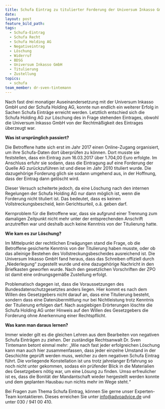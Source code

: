 ```yaml
---
title: Schufa Eintrag zu titulierter Forderung der Universum Inkasso GmbH gelöscht
date:
layout: post
feature_bild_path:
tags:
  - Schufa-Eintrag
  - Schufa Recht
  - Schufa Holding AG
  - Negativeintrag
  - Löschung
  - Widerruf
  - BDSG
  - Universum Inkasso GmbH
  - Titulierung
  - Zustellung
topics:
  - schufa
team_member: dr-sven-tintemann
---
```



Nach fast drei monatiger Auseinandersetzung mit der Universum Inkasso GmbH und der Schufa Holding AG, konnte nun endlich ein weiterer Erfolg in Sachen Schufa Eintr&auml;ge erreicht werden. Letztlich entschied sich die Schufa Holding AG zur L&ouml;schung des in Frage stehenden Eintrages, obwohl die Universum Inkasso GmbH von der Rechtm&auml;&szlig;igkeit des Eintrages &uuml;berzeugt war.

**Was ist urspr&uuml;nglich passiert?**

Die Betroffene hatte sich erst im Jahr 2017 einen Online-Zugang organisiert, um ihre Schufa-Daten dort &uuml;berpr&uuml;fen zu k&ouml;nnen. Dort musste sie feststellen, dass ein Eintrag zum 16.03.2017 &uuml;ber 1.704,00 Euro erfolgte. Im Anschluss erfuhr sie sodann, dass die Eintragung auf eine Forderung der Quelle AG zur&uuml;ckzuf&uuml;hren ist und diese im Jahr 2010 tituliert wurde. Die dazugeh&ouml;rige Forderung glich sie sodann umgehend aus, in der Hoffnung, dass der Eintrag dann gel&ouml;scht wird.

Dieser Versuch scheiterte jedoch, da eine L&ouml;schung nach den internen Regelungen der Schufa Holding AG nur dann m&ouml;glich ist, wenn die Forderung nicht tituliert ist. Das bedeutet, dass es keinen Vollstreckungsbescheid, kein Gerichtsurteil, o.&auml;. geben darf.

Kernproblem f&uuml;r die Betroffene war, dass sie aufgrund einer Trennung zum damaligen Zeitpunkt nicht mehr unter der entsprechenden Anschrift anzutreffen war und deshalb auch keine Kenntnis von der Titulierung hatte.

**Wie kam es zur L&ouml;schung?**

Im Mittelpunkt der rechtlichen Erw&auml;gungen stand die Frage, ob die Betroffene gesicherte Kenntnis von der Titulierung haben musste, oder ob das alleinige Bestehen des Vollstreckungsbescheides ausreichend ist. Die Universum Inkasso GmbH fand heraus, dass das Schreiben offiziell durch „Niederlegung“ zugestellt wurde und eine dazugeh&ouml;rige Nachricht in den Briefkasten geworfen wurde. Nach den gesetzlichen Vorschriften der ZPO ist damit eine ordnungsgem&auml;&szlig;e Zustellung erfolgt.

Problematisch dagegen ist, dass die Voraussetzungen des Bundesdatenschutzgesetztes anders liegen. Hier kommt es nach dem Willen des Gesetzgebers nicht darauf an, dass eine Titulierung besteht, sondern dass eine Daten&uuml;bermittlung nur bei Nichtleistung trotz Kenntnis der Titulierung erfolgen darf. Nach ausgiebigen Er&ouml;rterungen l&ouml;schte die Schufa Holding AG unter Hinweis auf den Willen des Gesetzgebers die Forderung ohne Anerkennung einer Rechtspflicht.

**Was kann man daraus lernen?**

Immer wieder gilt es die gleichen Lehren aus dem Bearbeiten von negativen Schufa Eintr&auml;gen zu ziehen. Der zust&auml;ndige Rechtsanwalt Dr. Sven Tintemann betont einmal mehr: „Wie nach fast jeder erfolgreichen L&ouml;schung kann man auch hier zusammenfassen, dass jeder einzelne Umstand in der Geschichte gepr&uuml;ft werden muss, welcher zu dem negativen Schufa Eintrag f&uuml;hrt. Die vorliegende Konstellation ist uns trotz jahrelanger Erfahrung so noch nicht unter gekommen, sodass ein pr&uuml;fender Blick in die Materialien des Gesetzgebers n&ouml;tig war, um eine L&ouml;sung zu finden. Umso erfreulicher ist es, dass die Bonit&auml;t der Mandantschaft wieder hergestellt werden konnte und dem geplanten Hausbau nun nichts mehr im Wege steht.“

Bei Fragen zum Thema Schufa Eintrag, k&ouml;nnen Sie gerne unser Experten-Team kontaktieren. Dieses erreichen Sie unter [info@advoadvice.de](mailto:info@advoadvice.de) und unter 030 / 941 00 410.